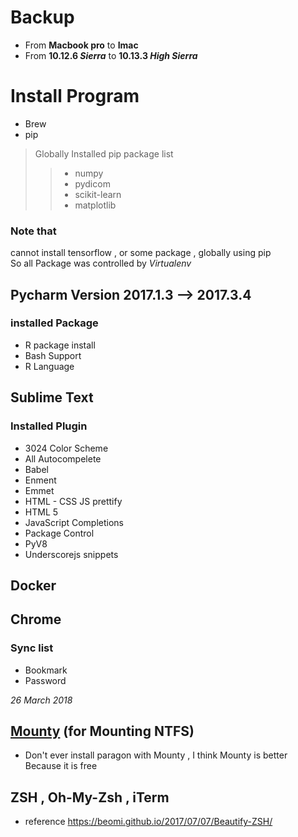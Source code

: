 # Backup 
* From **Macbook pro** to **Imac** 
* From **10.12.6 *Sierra*** to  **10.13.3 *High Sierra***

# Install Program
 * Brew 
 * pip 
> Globally Installed pip package list
>> * numpy 
>> * pydicom
>> * scikit-learn
>> * matplotlib
### Note that 
cannot install tensorflow , or some package , globally using pip <br/>
So all Package was controlled by *Virtualenv*</br>

## Pycharm Version 2017.1.3 --> 2017.3.4
### installed Package
* R package install <br/>
* Bash Support <br/>
* R Language  <br/>

## Sublime Text
### Installed Plugin <br/> 
* 3024 Color Scheme <br/>
* All Autocompelete <br/>
* Babel <br/>
* Enment <br/>
* Emmet <br/>
* HTML - CSS JS prettify <br/>
* HTML 5 <br/>
* JavaScript Completions <br/>
* Package Control <br/>
* PyV8 <br/>
* Underscorejs snippets <br/>



## Docker 
## Chrome 
### Sync list 
 * Bookmark <br/>
 * Password <br/>
 
 *26 March 2018*
 ## [Mounty](http://www.enjoygineering.com/mounty/) (for Mounting NTFS)
 * Don't ever install paragon with Mounty , I think Mounty is better Because it is free 
 ## ZSH , Oh-My-Zsh , iTerm
 * reference https://beomi.github.io/2017/07/07/Beautify-ZSH/
 

 
